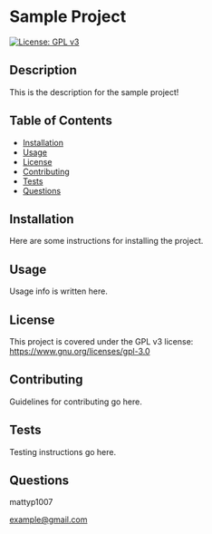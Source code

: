 # Sample Project

[![License: GPL v3](https://img.shields.io/badge/License-GPLv3-blue.svg)](https://www.gnu.org/licenses/gpl-3.0)
## Description
This is the description for the sample project!

## Table of Contents
- [Installation](#installation)
- [Usage](#usage)
- [License](#license)
- [Contributing](#contributing)
- [Tests](#tests)
- [Questions](#questions)

## Installation
Here are some instructions for installing the project.

## Usage
Usage info is written here.
## License
  This project is covered under the GPL v3 license:
https://www.gnu.org/licenses/gpl-3.0
## Contributing
Guidelines for contributing go here.
## Tests
Testing instructions go here.

## Questions
mattyp1007

example@gmail.com

